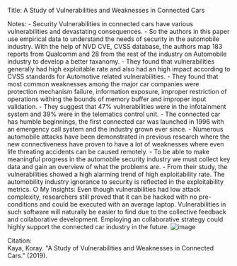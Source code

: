 Title: A Study of Vulnerabilities and Weaknesses in Connected Cars

Notes:
	- Security Vulnerabilities in connected cars have various vulnerabilities and devastating consequences. 
	- So the authors in this paper use empirical data to understand the needs of security in the automobile industry. With the help of NVD CVE, CVSS database, the authors map 183 reports from Qualcomm and 28 from the rest of the industry on Automobile industry to develop a better taxanomy. 
	- They found that vulnerabilities generally had high exploitable rate and also had an high impact according to CVSS standards for Automotive related vulnerabilities. 
	- They found that most common weaknesses among the major car companies were protection mechanism failure, information exposure, improper restriction of operations withing the bounds of memory buffer and improper input validation. 
	- They suggest that 47% vulnerabilities were in the infotainment system and 39% were in the telematics control unit. 
	- The connected car has humble beginnings, the first connected car was launched in 1996 with an emergency call system and the industry grown ever since. 
	- Numerous automobile attacks have been demonstrated in previous research where the new connectiveness have proven to have a lot of weaknesses where even life threating accidents can be caused remotely. 
	- To be able to make meaningful progress in the automobile security industry we must collect key data and gain an overview of what the problems are. 
	- From their study, the vulnerabilities showed a high alarming trend of high exploitability rate. The automobility industry ignorance to security is reflected in the exploitability metrics.
		○ My Insights: Even though vulnerabilities had low attack complexity, researchers still proved that it can be hacked with no pre-conditions and could be executed with an average laptop. 
Vulnerabilities in such software will naturally be easier to find due to the collective feedback and collaborative development. Employing an collaborative strategy could highly support the connected car industry in the future. ![image](https://user-images.githubusercontent.com/34112414/155897804-d1a3ae51-60f5-40eb-a869-d4e3f38121bc.png)


Citation: 	
Kaya, Koray. "A Study of Vulnerabilities and Weaknesses in Connected Cars." (2019).
